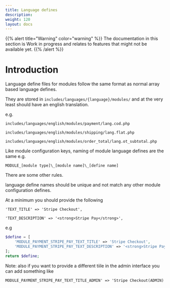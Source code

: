 ```yaml
---
title: Language defines
description: 
weight: 120
layout: docs
---
```


{{% alert title="Warning" color="warning" %}}
The documentation in this section is Work in progress and relates to features that might not be available yet.
{{% /alert %}}

# Introduction

Language define files for modules follow the same format as normal array based language defines.

They are stored in `includes/languages/{language}/modules/` and at the very least should have an english translation. 

e.g. 

`includes/languages/english/modules/payment/lang.cod.php`

`includes/languages/english/modules/shipping/lang.flat.php`

`includes/languages/english/modules/order_total/lang.ot_subtotal.php`


Like module configuration keys, naming of module language defines are the same 
e.g. 

`MODULE_[module type]\_[module name]\_[define name]`

There are some other rules.

language define names should be unique and not match any other module configuration defines. 

At a minimum you should provide the following 

`'TEXT_TITLE' => 'Stripe Checkout',`
 
`'TEXT_DESCRIPTION' => '<strong>Stripe Pay</strong>',`


e.g 

``` php
$define = [
    'MODULE_PAYMENT_STRIPE_PAY_TEXT_TITLE' => 'Stripe Checkout',
    'MODULE_PAYMENT_STRIPE_PAY_TEXT_DESCRIPTION' => '<strong>Stripe Pay</strong>',
];
return $define;
```

Note: also if you want to provide a different tiile in the admin interface you can add something like 

`MODULE_PAYMENT_STRIPE_PAY_TEXT_TITLE_ADMIN' => 'Stripe Checkout(ADMIN)`

